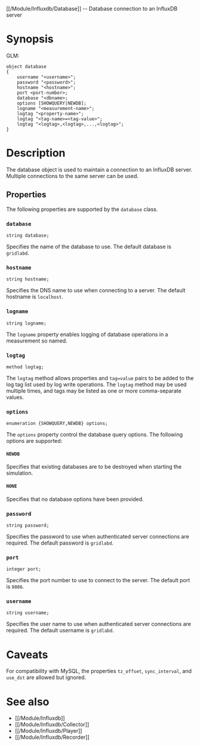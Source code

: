 [[/Module/Influxdb/Database]] -- Database connection to an InfluxDB server

# Synopsis

GLM:

~~~
object database
{
    username "<username>";
    password "<password>";
    hostname "<hostname>";
    port <port-number>;
    database "<dbname>;
    options [SHOWQUERY|NEWDB];
    logname "<measurement-name>";
    logtag "<property-name>";
    logtag "<tag-name>=<tag-value>";
    logtag "<logtag>,<logtag>,...,<logtag>";
}
~~~

# Description

The database object is used to maintain a connection to an InfluxDB server. Multiple connections to the same server can be used.

## Properties

The following properties are supported by the `database` class.

### `database`

~~~
string database;
~~~

Specifies the name of the database to use. The default database is `gridlabd`.

### `hostname`

~~~
string hostname;
~~~

Specifies the DNS name to use when connecting to a server. The default hostname is `localhost`.

### `logname`

~~~
string logname;
~~~

The `logname` property enables logging of database operations in a measurement so named.

### `logtag`

~~~
method logtag;
~~~

The `logtag` method allows properties and `tag=value` pairs to be added to the log tag list used by log write operations.  The `logtag` method may be used multiple times, and tags may be listed as one or more comma-separate values.

### `options`

~~~
enumeration {SHOWQUERY,NEWDB} options;
~~~

The `options` property control the database query options.  The following options are supported:

#### `NEWDB`

Specifies that existing databases are to be destroyed when starting the simulation.

#### `NONE`

Specifies that no database options have been provided.

### `password`

~~~
string password;
~~~

Specifies the password to use when authenticated server connections are required. The default password is `gridlabd`.

### `port`

~~~
integer port;
~~~

Specifies the port number to use to connect to the server. The default port is `8086`.

### `username`

~~~
string username;
~~~

Specifies the user name to use when authenticated server connections are required. The default username is `gridlabd`.

# Caveats

For compatibility with MySQL, the properties `tz_offset`, `sync_interval`, and `use_dst` are allowed but ignored.

# See also

* [[/Module/Influxdb]]
* [[/Module/Influxdb/Collector]]
* [[/Module/Influxdb/Player]]
* [[/Module/Influxdb/Recorder]]

